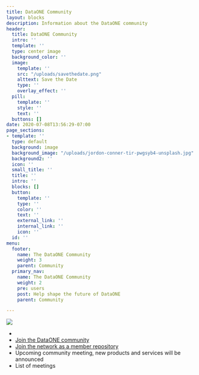 ```yaml
---
title: DataONE Community
layout: blocks
description: Information about the DataONE community
header:
  title: DataONE Community
  intro: ''
  template: ''
  type: center image
  background_color: ''
  image:
    template: ''
    src: "/uploads/savethedate.png"
    alttext: Save the Date
    type: ''
    overlay_effect: ''
  pill:
    template: ''
    style: ''
    text: ''
  buttons: []
date: 2020-07-08T13:56:29-07:00
page_sections:
- template: ''
  type: default
  background: image
  background_image: "/uploads/jordon-conner-tir-pwgsyb4-unsplash.jpg"
  background2: ''
  icon: ''
  small_title: ''
  title: ''
  intro: ''
  blocks: []
  button:
    template: ''
    type: ''
    color: ''
    text: ''
    external_link: ''
    internal_link: ''
    icon: ''
  id: ''
menu:
  footer:
    name: The DataONE Community
    weight: 3
    parent: Community
  primary_nav:
    name: The DataONE Community
    weight: 2
    pre: users
    post: Help shape the future of DataONE
    parent: Community

---
```

![](/uploads/savethedate.png)

* 
* [Join the DataONE community](/jointhecommunity/)
* [Join the network as a member repository](/jointhenetwork/)
* Upcoming community meeting, new products and services will be announced
* List of meetings